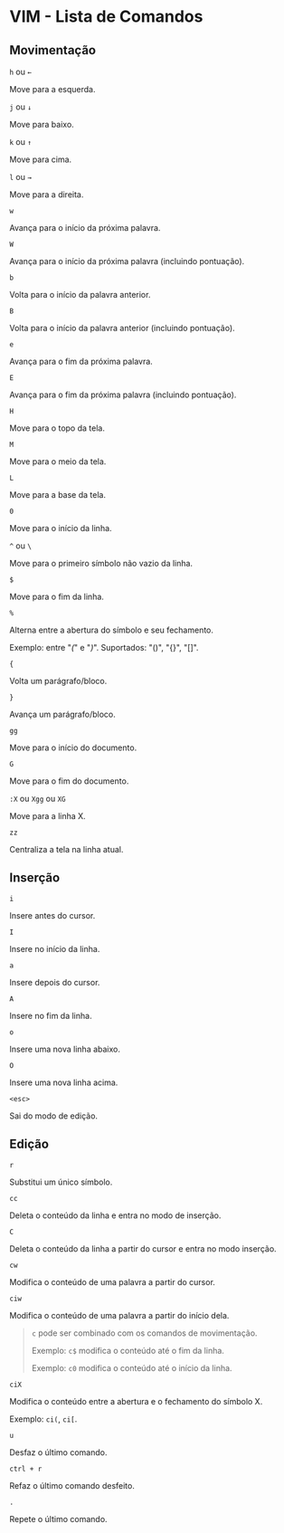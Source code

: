 # VIM - Lista de Comandos

## Movimentação

`h` ou `←`

Move para a esquerda.

`j` ou `↓`

Move para baixo.

`k` ou `↑`

Move para cima.

`l` ou `→`

Move para a direita.

`w`

Avança para o início da próxima palavra.

`W`

Avança para o início da próxima palavra (incluindo pontuação).

`b`

Volta para o início da palavra anterior.

`B`

Volta para o início da palavra anterior (incluindo pontuação).

`e`

Avança para o fim da próxima palavra.

`E`

Avança para o fim da próxima palavra (incluindo pontuação).

`H`

Move para o topo da tela.

`M`

Move para o meio da tela.

`L`

Move para a base da tela.

`0`

Move para o início da linha.

`^` ou `\`

Move para o primeiro símbolo não vazio da linha.

`$`

Move para o fim da linha.

`%`

Alterna entre a abertura do símbolo e seu fechamento.

Exemplo: entre "_(_" e "_)_". Suportados: "()", "{}", "[]".

`{`

Volta um parágrafo/bloco.

`}`

Avança um parágrafo/bloco.

`gg`

Move para o início do documento.

`G`

Move para o fim do documento.

`:X` ou `Xgg` ou `XG`

Move para a linha X.

`zz`

Centraliza a tela na linha atual.

## Inserção

`i`

Insere antes do cursor.

`I`

Insere no início da linha.

`a`

Insere depois do cursor.

`A`

Insere no fim da linha.

`o`

Insere uma nova linha abaixo.

`O`

Insere uma nova linha acima.

`<esc>`

Sai do modo de edição.

## Edição

`r`

Substitui um único símbolo.

`cc`

Deleta o conteúdo da linha e entra no modo de inserção.

`C`

Deleta o conteúdo da linha a partir do cursor e entra no modo inserção.

`cw`

Modifica o conteúdo de uma palavra a partir do cursor.

`ciw`

Modifica o conteúdo de uma palavra a partir do início dela.

> `c` pode ser combinado com os comandos de movimentação.
> 
> Exemplo: `c$` modifica o conteúdo até o fim da linha.
> 
> Exemplo: `c0` modifica o conteúdo até o início da linha.

`ciX`

Modifica o conteúdo entre a abertura e o fechamento do símbolo X. 

Exemplo: `ci(`, `ci[`.

`u`

Desfaz o último comando.

`ctrl + r`

Refaz o último comando desfeito.

`.`

Repete o último comando.

